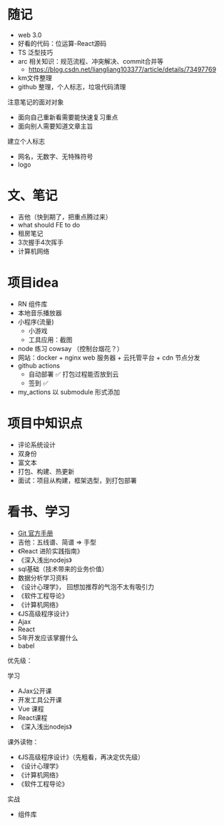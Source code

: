 # 随记

- web 3.0
- 好看的代码：位运算-React源码
- TS 泛型技巧
- arc 相关知识：规范流程、冲突解决、commit合并等
  - https://blog.csdn.net/liangliang103377/article/details/73497769
-  km文件整理
-  github 整理，个人标志，垃圾代码清理

注意笔记的面对对象
- 面向自己重新看需要能快速复习重点
- 面向别人需要知道文章主旨

建立个人标志

- 网名，无数字、无特殊符号
- logo
# 文、笔记

- 吉他（快到期了，把重点腾过来）
-  what should FE to do
- 租房笔记
- 3次握手4次挥手
- 计算机网络


# 项目idea

- RN 组件库
- 本地音乐播放器
- 小程序(流量)
  - 小游戏
  - 工具应用：截图
- node 练习 cowsay （控制台烟花？）
- 网站：docker + nginx web 服务器 + 云托管平台 + cdn 节点分发
- github actions
  - 自动部署 ✅ 打包过程能否放到云
  - 签到 ✅
- my_actions 以 submodule 形式添加
# 项目中知识点

- 评论系统设计
- 双身份
- 富文本
- 打包、构建、热更新
- 面试：项目从构建，框架选型，到打包部署
# 看书、学习

- [Git 官方手册](https://git-scm.com/book/zh/v2)
- 吉他：五线谱、简谱 => 手型
- 《React 进阶实践指南》
- 《深入浅出nodejs》
- sql基础（技术带来的业务价值）
- 数据分析学习资料
- 《设计心理学》， 回想加推荐的气泡不太有吸引力
- 《软件工程导论》
- 《计算机网络》
- 《JS高级程序设计》
- Ajax
- React
- 5年开发应该掌握什么
- babel


优先级：

学习

- AJax公开课
- 开发工具公开课
- Vue 课程
- React课程
- 《深入浅出nodejs》


课外读物：

- 《JS高级程序设计》（先粗看，再决定优先级）
- 《设计心理学》
- 《计算机网络》
- 《软件工程导论》

实战

- 组件库

